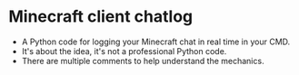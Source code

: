 # Minecraft client chatlog

<ul>
  <li>A Python code for logging your Minecraft chat in real time in your CMD.</li>
  <li>It's about the idea, it's not a professional Python code.</li>
  <li>There are multiple comments to help understand the mechanics.</li>
</ul>

